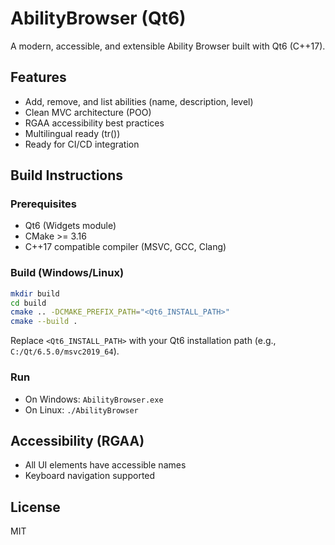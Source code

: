 # AbilityBrowser (Qt6)

A modern, accessible, and extensible Ability Browser built with Qt6 (C++17).

## Features
- Add, remove, and list abilities (name, description, level)
- Clean MVC architecture (POO)
- RGAA accessibility best practices
- Multilingual ready (tr())
- Ready for CI/CD integration

## Build Instructions

### Prerequisites
- Qt6 (Widgets module)
- CMake >= 3.16
- C++17 compatible compiler (MSVC, GCC, Clang)

### Build (Windows/Linux)
```sh
mkdir build
cd build
cmake .. -DCMAKE_PREFIX_PATH="<Qt6_INSTALL_PATH>"
cmake --build .
```
Replace `<Qt6_INSTALL_PATH>` with your Qt6 installation path (e.g., `C:/Qt/6.5.0/msvc2019_64`).

### Run
- On Windows: `AbilityBrowser.exe`
- On Linux: `./AbilityBrowser`

## Accessibility (RGAA)
- All UI elements have accessible names
- Keyboard navigation supported

## License
MIT 